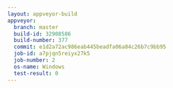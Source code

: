```yaml
---
layout: appveyor-build
appveyor:
  branch: master
  build-id: 32908586
  build-number: 377
  commit: e1d2a72ac986eab445beadfa06a84c26b7c9bb95
  job-id: a7pjqn5reiyx27k5
  job-number: 2
  os-name: Windows
  test-result: 0
---
```

